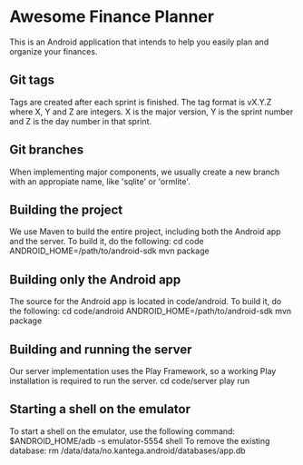 Awesome Finance Planner
=======================

This is an Android application that intends to help you easily plan and
organize your finances.

Git tags
--------
Tags are created after each sprint is finished. The tag format is vX.Y.Z where
X, Y and Z are integers. X is the major version, Y is the sprint number and Z
is the day number in that sprint.

Git branches
------------
When implementing major components, we usually create a new branch with an
appropiate name, like 'sqlite' or 'ormlite'.

Building the project
--------------------
We use Maven to build the entire project, including both the Android app and
the server. To build it, do the following:
    cd code
    ANDROID_HOME=/path/to/android-sdk mvn package

Building only the Android app
-----------------------------
The source for the Android app is located in code/android.
To build it, do the following:
    cd code/android
    ANDROID_HOME=/path/to/android-sdk mvn package

Building and running the server
-------------------------------
Our server implementation uses the Play Framework, so a working Play
installation is required to run the server.
    cd code/server
    play run

Starting a shell on the emulator
--------------------------------
To start a shell on the emulator, use the following command:
    $ANDROID_HOME/adb -s emulator-5554 shell
To remove the existing database:
    rm /data/data/no.kantega.android/databases/app.db

